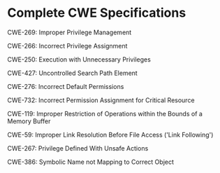 

# Complete CWE Specifications

CWE-269: Improper Privilege Management

CWE-266: Incorrect Privilege Assignment

CWE-250: Execution with Unnecessary Privileges

CWE-427: Uncontrolled Search Path Element

CWE-276: Incorrect Default Permissions

CWE-732: Incorrect Permission Assignment for Critical Resource

CWE-119: Improper Restriction of Operations within the Bounds of a Memory Buffer

CWE-59: Improper Link Resolution Before File Access ('Link Following')

CWE-267: Privilege Defined With Unsafe Actions

CWE-386: Symbolic Name not Mapping to Correct Object